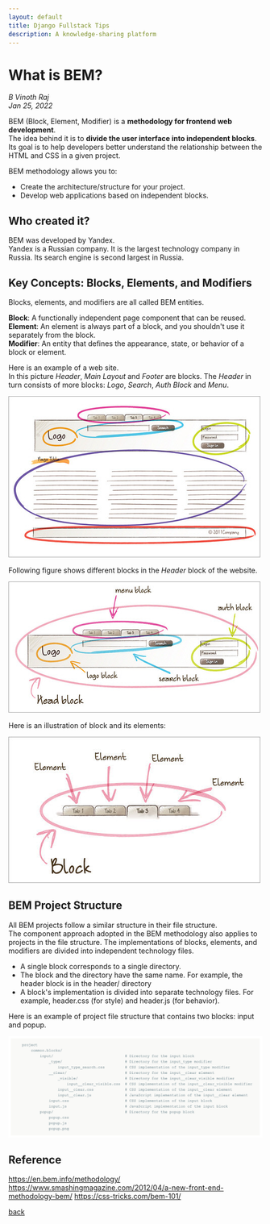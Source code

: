 ```yaml
---
layout: default
title: Django Fullstack Tips
description: A knowledge-sharing platform
---
```


# What is BEM?

_B Vinoth Raj_  
_Jan 25, 2022_  

BEM (Block, Element, Modifier) is a **methodology for frontend web development**.   
The idea behind it is to **divide the user interface into independent blocks**.  
Its goal is to help developers better understand the relationship between the HTML and CSS in a given project.  
  
BEM methodology allows you to:  
- Create the architecture/structure for your project.
- Develop web applications based on independent blocks.

## Who created it?
BEM was developed by Yandex.  
Yandex is a Russian company. It is the largest technology company in Russia. Its search engine is second largest in Russia.

## Key Concepts: Blocks, Elements, and Modifiers

Blocks, elements, and modifiers are all called BEM entities.

**Block**: A functionally independent page component that can be reused.  
**Element**: An element is always part of a block, and you shouldn't use it separately from the block.  
**Modifier**: An entity that defines the appearance, state, or behavior of a block or element.  

Here is an example of a web site.  
In this picture *Header*, *Main Layout* and *Footer* are blocks. The *Header* in turn consists of more blocks: *Logo*, *Search*, *Auth Block* and *Menu*.

![website](../images/site2.jpg)

Following figure shows different blocks in the *Header* block of the website.

![header](../images/head-marked2.jpg)

Here is an illustration of block and its elements:

![menu](../images/menu-items2.jpg)

## BEM Project Structure
All BEM projects follow a similar structure in their file structure.   
The component approach adopted in the BEM methodology also applies to projects in the file structure. The implementations of blocks, elements, and modifiers are divided into independent technology files.

- A single block corresponds to a single directory.
- The block and the directory have the same name. For example, the header block is in the header/ directory
- A block's implementation is divided into separate technology files. For example, header.css (for style) and header.js (for behavior).

Here is an example of project file structure that contains two blocks: input and popup.

![filestructure](../images/file-structure.png)

## Reference
https://en.bem.info/methodology/
https://www.smashingmagazine.com/2012/04/a-new-front-end-methodology-bem/
https://css-tricks.com/bem-101/

[back](../)
